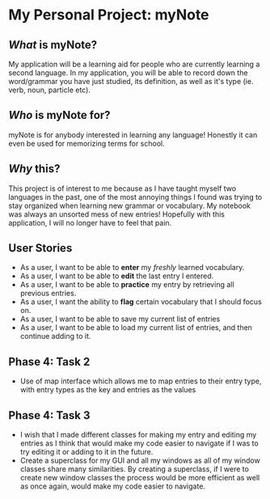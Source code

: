 # My Personal Project: **myNote**

## *What* is myNote?
My application will be a learning aid for people who are currently learning a second language. In my application, 
you will be able to record down the word/grammar you have just studied, its definition, as well as it's type
 (ie. verb, noun, particle etc). 
## *Who* is myNote for?
myNote is for anybody interested in learning any language! Honestly it can even be used for 
memorizing terms for school.
## *Why* this?
 This project is of interest to me because as I have taught myself two languages in the
 past, one of the most annoying things I found was trying to stay organized when learning new grammar or vocabulary.
 My notebook was always an unsorted mess of new entries! 
 Hopefully with this application, I will no longer have to feel that pain. 
## User Stories
- As a user, I want to be able to **enter** my *freshly* learned vocabulary.
- As a user, I want to be able to **edit** the last entry I entered.
- As a user, I want to be able to **practice** my entry by retrieving all previous entries. 
- As a user, I want the ability to **flag** certain vocabulary that I should focus on.
- As a user, I want to be able to save my current list of entries
- As a user, I want to be able to load my current list of entries, and then continue adding to it.

## Phase 4: Task 2
- Use of map interface which allows me to map entries to their entry type, with entry types as the key and 
entries as the values

## Phase 4: Task 3
- I wish that I made different classes for making my entry and editing my entries as I think that would make
my code easier to navigate if I was to try editing it or adding to it in the future.
- Create a superclass for my GUI and all my windows as all of my window classes share many similarities. By creating a
superclass, if I were to create new window classes the process would be more efficient as well as once again, would make
my code easier to navigate.

